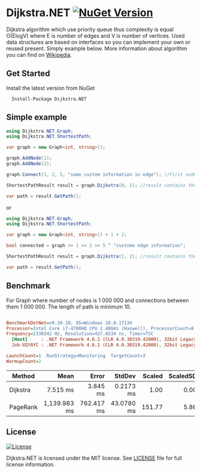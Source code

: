 # Dijkstra.NET [![NuGet Version](https://img.shields.io/badge/Dijkstra.NET-1.2.0-blue.svg)](https://www.nuget.org/packages/Dijkstra.NET)

Dijkstra algorithm which use priority queue thus complexity is equal O(ElogV) where E is number of edges and V is number of vertices. Used data structures are based on interfaces so you can implement your own or reused present. Simply example below. More information about algorithm you can find on [Wikipedia](https://en.wikipedia.org/wiki/Dijkstra%27s_algorithm).

## Get Started
Install the latest version from NuGet

```
  Install-Package Dijkstra.NET
```

## Simple example

```c#
using Dijkstra.NET.Graph;
using Dijkstra.NET.ShortestPath;

var graph = new Graph<int, string>();

graph.AddNode(1);
graph.AddNode(2);

graph.Connect(1, 2, 5, "some custom information in edge"); //First node has key equal 1

ShortestPathResult result = graph.Dijkstra(0, 1); //result contains the shortest path

var path = result.GetPath();
```
or

```c#
using Dijkstra.NET.Graph;
using Dijkstra.NET.ShortestPath;

var graph = new Graph<int, string>() + 1 + 2;

bool connected = graph >> 1 >> 2 >> 5 ^ "custome edge information"; 

ShortestPathResult result = graph.Dijkstra(1, 2); //result contains the shortest path

var path = result.GetPath();
```

## Benchmark

For Graph where number of nodes is 1 000 000 and connections between them 1 000 000. The length of path is minimum 10.

``` ini

BenchmarkDotNet=v0.10.10, OS=Windows 10.0.17134
Processor=Intel Core i7-4700HQ CPU 2.40GHz (Haswell), ProcessorCount=8
Frequency=2338342 Hz, Resolution=427.6534 ns, Timer=TSC
  [Host]     : .NET Framework 4.6.1 (CLR 4.0.30319.42000), 32bit LegacyJIT-v4.7.3260.0
  Job-XQYAYC : .NET Framework 4.6.1 (CLR 4.0.30319.42000), 32bit LegacyJIT-v4.7.3260.0

LaunchCount=1  RunStrategy=Monitoring  TargetCount=3  
WarmupCount=2  

```
|                     Method |         Mean |      Error |     StdDev | Scaled | ScaledSD |      Gen 0 |      Gen 1 |   Allocated |
|--------------------------- |-------------:|-----------:|-----------:|-------:|---------:|-----------:|-----------:|------------:|
| Dijkstra |     7.515 ms |   3.845 ms |  0.2173 ms |   1.00 |     0.00 |          - |          - |       48 KB |
| PageRank | 1,139.983 ms | 762.417 ms | 43.0780 ms | 151.77 |     5.86 | 40000 | 40000 | 272365.8 KB |


## License

[![License](https://img.shields.io/badge/license-MIT-blue.svg?style=plastic)](https://github.com/matiii/Dijkstra.NET/blob/master/LICENSE)

Dijkstra.NET is licensed under the MIT license. See [LICENSE](LICENSE) file for full license information.
